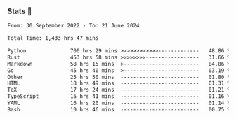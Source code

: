 ### Stats 👋
<!--START_SECTION:waka-->

```txt
From: 30 September 2022 - To: 21 June 2024

Total Time: 1,433 hrs 47 mins

Python              700 hrs 29 mins >>>>>>>>>>>>-------------   48.86 %
Rust                453 hrs 58 mins >>>>>>>>-----------------   31.66 %
Markdown            58 hrs 15 mins  >------------------------   04.06 %
Go                  45 hrs 40 mins  >------------------------   03.19 %
Other               25 hrs 50 mins  -------------------------   01.80 %
HTML                18 hrs 49 mins  -------------------------   01.31 %
TeX                 17 hrs 24 mins  -------------------------   01.21 %
TypeScript          16 hrs 41 mins  -------------------------   01.16 %
YAML                16 hrs 20 mins  -------------------------   01.14 %
Bash                10 hrs 46 mins  -------------------------   00.75 %
```

<!--END_SECTION:waka-->

<!--
**buhaytza2005/buhaytza2005** is a ✨ _special_ ✨ repository because its `README.md` (this file) appears on your GitHub profile.

Here are some ideas to get you started:

- 🔭 I’m currently working on ...
- 🌱 I’m currently learning ...
- 👯 I’m looking to collaborate on ...
- 🤔 I’m looking for help with ...
- 💬 Ask me about ...
- 📫 How to reach me: ...
- 😄 Pronouns: ...
- ⚡ Fun fact: ...
-->


